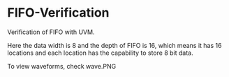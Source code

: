 # FIFO-Verification
Verification of FIFO with UVM.


Here the data width is 8 and the depth of FIFO is 16, which means it has 16 locations and each location has the capability to store 8 bit data.

To view waveforms, check wave.PNG
